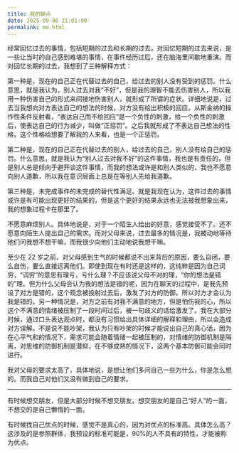 ```yaml
---
title: 我的缺点
date: 2025-09-06 21:01:00
permalink: me.html
---
```


经常回忆过去的事情，包括短期的过去和长期的过去。对回忆短期的过去来说，是一些让当时的自己感到难堪的事情，在事件经历过后，还在脑海里间歇地重演。而对回忆长期的过去，我想到了三种解释方式：

第一种是，现在的自己正在代替过去的自己，给过去的别人没有受到的惩罚。什么意思，就是我认为，别人过去对我“不好”，但是我的理智不能去伤害别人，所以我用一种伤害自己的形式来间接地伤害别人，就形成了所谓的症状。详细地说是，过去当我想向对方表达自己的想法的时候，对方没有给出积极的回应。从斯金纳的操作性条件反射看，“表达自己而不给回应”是一个负性的刺激，给一个负性的刺激后，使表达自己的行为减少，叫做“正惩罚”。之后我就形成了不表达自己想法的性格，这个性格给想要了解我的人来看，也是一个正惩罚。

第二种是，现在的自己正在代替过去的别人，给过去的自己，别人没有给自己的惩罚。什么意思，就是我认为“别人过去对我不好”的这件事情，我也是有责任的，但是别人总是倾向于避开谈这件事情，而我的想法或许是和别人类似的，我也不愿意向别人道歉，所以我在意识层面上总是在等别人先给我道歉。

第三种是，未完成事件的未完成的替代性满足。就是我现在认为，这件过去的事情或许是有可能出现更好的结果的，但是这个更好的结果永远也无法被我想象出来，我的想象过程卡在那里了。

不愿意麻烦别人。具体地说是，对于一个陌生人给出的好意，感觉接受不了。还不愿意向陌生人提出自己的需求。而对父母来说，过去最多的情况是，我被动地等待他们问我想不想干嘛，而我很少向他们主动地说我想干嘛。

至少在 22 岁之前，对父母感到生气的时候都说不出来背后的原因，要么自闭，要么自伤，要么直接远离他们。即使到现在有时还是这样的，这纯粹是因为自己词穷，“词穷”的意思有理亏，亏什么理？不应该说父母不对的理，“你的想法是错的”理。但为什么父母会认为我的想法是错的呢，因为在聊天的过程中，是我先预设了对方是错的，这个观念被投射过去后，激发了对方的防御，所以对方才会认为我是错的。另一种情况是，对方之前有对我不满意的地方，但是怕伤我的心，所以这个不满意的情绪被压制了一段时间过后，被一句歧义的话给激发了。我在大部分时候，通过口头表达观点时，都没有习惯给出具体详细的解释和理由，所以会造成对方误解。不是说不能吵架，我认为只有吵架的时候才能说出自己的真心话，因为在心平气和的情况下，需求可能会随着情绪一起被压制的，对情绪的防御机制是隔离，对思维的防御机制是潜抑，在不够成熟的情况下，这两个基本防御可能会同时进行。

我对父母的要求太高了，具体地说，是想让他们多问自己一些为什么，你是怎么想的。而我自己对他们又没有做到自己的要求。

---

有时候想交朋友，但是大部分时候不想交朋友。想交朋友的是自己“好人”的一面，不想交的是自己懒惰的一面。

有时候找自己优点的时候，感觉不是真心的，因为对优点的标准高。具体怎么高？这涉及的是参照群体，我预设的标准可能是，90%的人不具有的特性，才能被称为优点。
